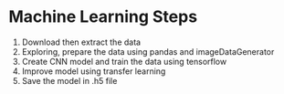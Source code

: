 # Machine Learning Steps

1. Download then extract the data
2. Exploring, prepare the data using pandas and imageDataGenerator
3. Create CNN model and train the data using tensorflow
4. Improve model using transfer learning
5. Save the model in .h5 file
